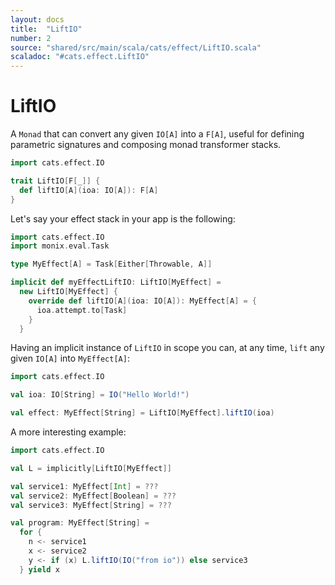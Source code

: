 ```yaml
---
layout: docs
title:  "LiftIO"
number: 2
source: "shared/src/main/scala/cats/effect/LiftIO.scala"
scaladoc: "#cats.effect.LiftIO"
---
```


# LiftIO

A `Monad` that can convert any given `IO[A]` into a `F[A]`, useful for defining parametric signatures and composing monad transformer stacks.

```scala
import cats.effect.IO

trait LiftIO[F[_]] {
  def liftIO[A](ioa: IO[A]): F[A]
}
```

Let's say your effect stack in your app is the following:

```scala
import cats.effect.IO
import monix.eval.Task

type MyEffect[A] = Task[Either[Throwable, A]]

implicit def myEffectLiftIO: LiftIO[MyEffect] =
  new LiftIO[MyEffect] {
    override def liftIO[A](ioa: IO[A]): MyEffect[A] = {
      ioa.attempt.to[Task]
    }
  }
```

Having an implicit instance of `LiftIO` in scope you can, at any time, `lift` any given `IO[A]` into `MyEffect[A]`:

```scala
import cats.effect.IO

val ioa: IO[String] = IO("Hello World!")

val effect: MyEffect[String] = LiftIO[MyEffect].liftIO(ioa)
```

A more interesting example:

```scala
import cats.effect.IO

val L = implicitly[LiftIO[MyEffect]]

val service1: MyEffect[Int] = ???
val service2: MyEffect[Boolean] = ???
val service3: MyEffect[String] = ???

val program: MyEffect[String] =
  for {
    n <- service1
    x <- service2
    y <- if (x) L.liftIO(IO("from io")) else service3
  } yield x
```
